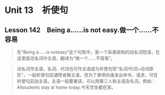 ﻿ # Unit 13　祈使句
 ## Lesson 142　Being a……is not easy.做一个……不容易
 
> 在“Being a……is noteasy”这个句型中，是一个系表结构的动名词短语，在这里是动名词作主语，翻译为“做一个……不容易”。

> 动名词作主语，名词、代词也可作主语成为祈使句型“名词/代词+动词原形”，一般祈使句前通常省略主语，但为了表明向谁发出命令、请求，可在祈使句前加主语，主语一般要重读，可以用第三人称主语及名词。例如：Allstudents stay at home today.今天学生都在家。


 